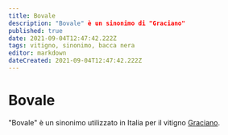 ```yaml
---
title: Bovale
description: "Bovale" è un sinonimo di "Graciano"
published: true
date: 2021-09-04T12:47:42.222Z
tags: vitigno, sinonimo, bacca nera
editor: markdown
dateCreated: 2021-09-04T12:47:42.222Z
---
```


# Bovale
"Bovale" è un sinonimo utilizzato in Italia per il vitigno [Graciano](/vitigni/bacca-nera/graciano).